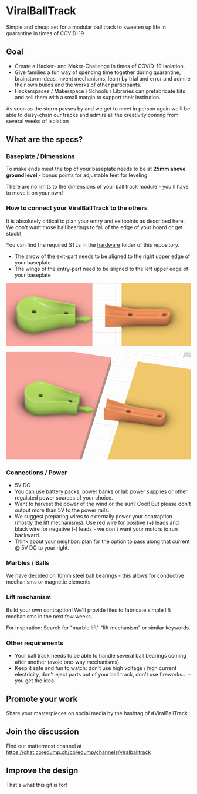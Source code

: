 # ViralBallTrack
Simple and cheap set for a modular ball track to sweeten up life in quarantine in times of COVID-19

## Goal
- Create a Hacker- and Maker-Challenge in times of COVID-19 isolation.
- Give families a fun way of spending time together during quarantine, brainstorm ideas, invent mechanisms, learn by trial and error and admire their own builds and the works of other participants.
- Hackerspaces / Makerspace / Schools / Libraries can prefabricate kits and sell them with a small margin to support their institution.

As soon as the storm passes by and we get to meet in person again we'll be able to daisy-chain our tracks and admire all the creativity coming from several weeks of isolation

## What are the specs?

### Baseplate / Dimensions
To make ends meet the top of your baseplate needs to be at **25mm above ground level** - bonus points for adjustable feet for leveling.

There are no limits to the dimensions of your ball track module - you'll have to move it on your own!

### How to connect your ViralBallTrack to the others
It is absolutely critical to plan your entry and exitpoints as described here. We don't want those ball bearings to fall of the edge of your board or get stuck!

You can find the required STLs in the [hardware](hardware/entry-exit) folder of this repository. 

- The arrow of the exit-part needs to be aligned to the right upper edge of your baseplate. 
- The wings of the entry-part need to be aligned to the left upper edge of your baseplate

![Alignment of connector](documentation/images/Connector-top.png?raw=true "Alignment of connector")

![Alignment of connector 3D](documentation/images/Connector-Projection.png?raw=true "Alignment of connector oblique")

### Connections / Power
- 5V DC
- You can use battery packs, power banks or lab power supplies or other regulated power sources of your choice.
- Want to harvest the power of the wind or the sun? Cool! But please don't output more than 5V to the power rails.
- We suggest preparing wires to externally power your contraption (mostly the lift mechanisms). Use red wire for positive (+) leads and black wire for negative (-) leads - we don't want your motors to run backward.
- Think about your neighbor: plan for the option to pass along that current @ 5V DC to your right.

### Marbles / Balls
We have decided on 10mm steel ball bearings - this allows for conductive mechanisms or magnetic elements

### Lift mechanism
Build your own contraption! We'll provide files to fabricate simple lift mechanisms in the next few weeks.

For inspiration: Search for "marble lift" "lift mechanism" or similar keywords.

### Other requirements
- Your ball track needs to be able to handle several ball bearings coming after another (avoid one-way mechanisms).
- Keep it safe and fun to watch: don't use high voltage / high current electricity, don't eject parts out of your ball track, don't use fireworks... - you get the idea.

## Promote your work
Share your masterpieces on social media by the hashtag of #ViralBallTrack. 

## Join the discussion
Find our mattermost channel at https://chat.coredump.ch/coredump/channels/viralballtrack

## Improve the design
That's what this git is for!
